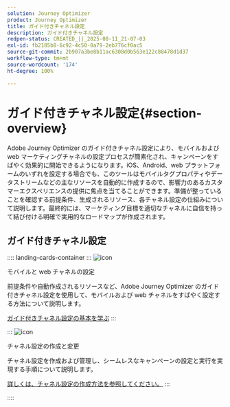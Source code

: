 ```yaml
---
solution: Journey Optimizer
product: Journey Optimizer
title: ガイド付きチャネル設定
description: ガイド付きチャネル設定
redpen-status: CREATED_||_2025-08-11_21-07-03
exl-id: fb2185b8-6c92-4c50-8a79-2eb776cf0ac5
source-git-commit: 2b907a3be8b11ac6308d0b563e122c88478d1d37
workflow-type: tm+mt
source-wordcount: '174'
ht-degree: 100%

---
```


# ガイド付きチャネル設定{#section-overview}

Adobe Journey Optimizer のガイド付きチャネル設定により、モバイルおよび web マーケティングチャネルの設定プロセスが簡素化され、キャンペーンをすばやく効果的に開始できるようになります。iOS、Android、web プラットフォームのいずれを設定する場合でも、このツールはモバイルタグプロパティやデータストリームなどの主なリソースを自動的に作成するので、影響力のあるカスタマーエクスペリエンスの提供に焦点を当てることができます。準備が整っていることを確認する前提条件、生成されるリソース、各チャネル設定の仕組みについて説明します。最終的には、マーケティング目標を適切なチャネルに自信を持って結び付ける明確で実用的なロードマップが作成されます。

## ガイド付きチャネル設定

:::: landing-cards-container
:::
![icon](https://cdn.experienceleague.adobe.com/icons/gear.svg)

モバイルと web チャネルの設定

前提条件や自動作成されるリソースなど、Adobe Journey Optimizer のガイド付きチャネル設定を使用して、モバイルおよび web チャネルをすばやく設定する方法について説明します。

[ガイド付きチャネル設定の基本を学ぶ](../using/configuration/set-mobile-config.md)
:::

:::
![icon](https://cdn.experienceleague.adobe.com/icons/list-check.svg)

チャネル設定の作成と変更

チャネル設定を作成および管理し、シームレスなキャンペーンの設定と実行を実現する手順について説明します。

[詳しくは、チャネル設定の作成方法を参照してください。](../using/configuration/create-channel-set-up.md)
:::

::::
